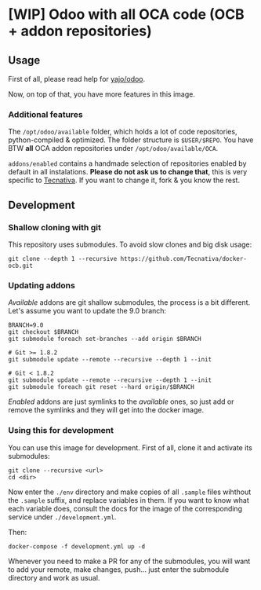 # [WIP] Odoo with all OCA code (OCB + addon repositories)

## Usage

First of all, please read help for
[yajo/odoo](https://hub.docker.com/r/yajo/odoo/).

Now, on top of that, you have more features in this image.

### Additional features

The `/opt/odoo/available` folder, which holds a lot of code repositories,
python-compiled & optimized. The folder structure is `$USER/$REPO`. You have
BTW **all** OCA addon repositories under `/opt/odoo/available/OCA`.

`addons/enabled` contains a handmade selection of repositories enabled
by default in all instalations. **Please do not ask us to change that**, this
is very specific to [Tecnativa][]. If you want to change it, fork & you know
the rest.

## Development

### Shallow cloning with git

This repository uses submodules. To avoid slow clones and big disk usage:

    git clone --depth 1 --recursive https://github.com/Tecnativa/docker-ocb.git

### Updating addons

*Available* addons are git shallow submodules, the process is a bit different.
Let's assume you want to update the 9.0 branch:

    BRANCH=9.0
    git checkout $BRANCH
    git submodule foreach set-branches --add origin $BRANCH

    # Git >= 1.8.2
    git submodule update --remote --recursive --depth 1 --init  

    # Git < 1.8.2
    git submodule update --remote --recursive --depth 1 --init  
    git submodule foreach git reset --hard origin/$BRANCH

*Enabled* addons are just symlinks to the *available* ones, so just add or
remove the symlinks and they will get into the docker image.

### Using this for development

You can use this image for development. First of all, clone it and activate its
submodules:

    git clone --recursive <url>
    cd <dir>

Now enter the `./env` directory and make copies of all `.sample` files wihthout
the `.sample` suffix, and replace variables in them. If you want to know what
each variable does, consult the docs for the image of the corresponding service
under `./development.yml`.

Then:

    docker-compose -f development.yml up -d

Whenever you need to make a PR for any of the submodules, you will want to add
your remote, make changes, push... just enter the submodule directory and work
as usual.

[Tecnativa]: https://www.tecnativa.com
